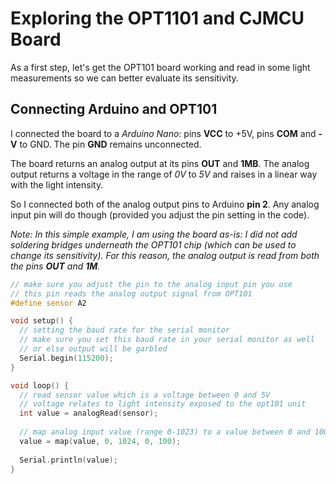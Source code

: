 # Exploring the OPT1101 and CJMCU Board

As a first step, let's get the OPT101 board working and read in some light measurements so we can better evaluate its sensitivity.

## Connecting Arduino and OPT101

I connected the board to a *Arduino Nano*: pins **VCC** to +5V, pins **COM** and **-V** to GND. The pin **GND** remains unconnected.

The board returns an analog output at its pins **OUT** and **1MB**. The analog output returns a voltage in the range of *0V* to *5V* and raises in a linear way with the light intensity.

So I connected both of the analog output pins to Arduino **pin 2**. Any analog input pin will do though (provided you adjust the pin setting in the code).

*Note: In this simple example, I am using the board *as-is*: I did not add soldering bridges underneath the OPT101 chip (which can be used to change its sensitivity). For this reason, the analog output is read from both the pins **OUT** and **1M**.*

```c++
// make sure you adjust the pin to the analog input pin you use
// this pin reads the analog output signal from OPT101
#define sensor A2

void setup() {
  // setting the baud rate for the serial monitor
  // make sure you set this baud rate in your serial monitor as well
  // or else output will be garbled
  Serial.begin(115200);
}

void loop() {
  // read sensor value which is a voltage between 0 and 5V
  // voltage relates to light intensity exposed to the opt101 unit
  int value = analogRead(sensor);
  
  // map analog input value (range 0-1023) to a value between 0 and 100
  value = map(value, 0, 1024, 0, 100);
  
  Serial.println(value);
}
```

